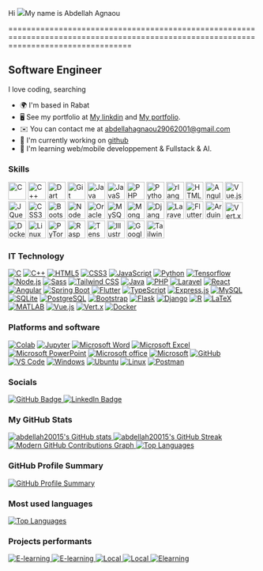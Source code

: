 Hi ![](https://user-images.githubusercontent.com/18350557/176309783-0785949b-9127-417c-8b55-ab5a4333674e.gif)My name is Abdellah Agnaou

=======================================================================================================================================

Software Engineer
-----------------

I love coding, searching

* 🌍  I'm based in Rabat
* 🖥️  See my portfolio at [My linkdin](http://www.linkedin.com/in/abdellah-agnaou-230884251) and [My portfolio](https://abdellah20015.github.io/portfolio/).
* ✉️  You can contact me at [abdellahagnaou29062001@gmail.com](mailto:abdellahagnaou29062001@gmail.com)
* 🚀  I'm currently working on [github](http://github.com/abdellah20015/)
* 🧠  I'm learning web/mobile developpement & Fullstack & AI.

### Skills

<p align="left">
<a href="https://docs.microsoft.com/en-us/cpp/?view=msvc-170" target="_blank" rel="noreferrer"><img src="https://raw.githubusercontent.com/danielcranney/readme-generator/main/public/icons/skills/c-colored.svg" width="36" height="36" alt="C" /></a>
<a href="https://docs.microsoft.com/en-us/cpp/?view=msvc-170" target="_blank" rel="noreferrer"><img src="https://raw.githubusercontent.com/danielcranney/readme-generator/main/public/icons/skills/cplusplus-colored.svg" width="36" height="36" alt="C++" /></a>
<a href="https://dart.dev/" target="_blank" rel="noreferrer"><img src="https://raw.githubusercontent.com/danielcranney/readme-generator/main/public/icons/skills/dart-colored.svg" width="36" height="36" alt="Dart" /></a>
<a href="https://git-scm.com/" target="_blank" rel="noreferrer"><img src="https://raw.githubusercontent.com/danielcranney/readme-generator/main/public/icons/skills/git-colored.svg" width="36" height="36" alt="Git" /></a>
<a href="https://www.oracle.com/java/" target="_blank" rel="noreferrer"><img src="https://raw.githubusercontent.com/danielcranney/readme-generator/main/public/icons/skills/java-colored.svg" width="36" height="36" alt="Java" /></a>
<a href="https://developer.mozilla.org/en-US/docs/Web/JavaScript" target="_blank" rel="noreferrer"><img src="https://raw.githubusercontent.com/danielcranney/readme-generator/main/public/icons/skills/javascript-colored.svg" width="36" height="36" alt="JavaScript" /></a>
<a href="https://www.php.net/" target="_blank" rel="noreferrer"><img src="https://raw.githubusercontent.com/danielcranney/readme-generator/main/public/icons/skills/php-colored.svg" width="36" height="36" alt="PHP" /></a>
<a href="https://www.python.org/" target="_blank" rel="noreferrer"><img src="https://raw.githubusercontent.com/danielcranney/readme-generator/main/public/icons/skills/python-colored.svg" width="36" height="36" alt="Python" /></a>
<a href="https://www.r-project.org/" target="_blank" rel="noreferrer"><img src="https://raw.githubusercontent.com/danielcranney/readme-generator/main/public/icons/skills/rlang-colored.svg" width="36" height="36" alt="rlang" /></a>
<a href="https://developer.mozilla.org/en-US/docs/Glossary/HTML5" target="_blank" rel="noreferrer"><img src="https://raw.githubusercontent.com/danielcranney/readme-generator/main/public/icons/skills/html5-colored.svg" width="36" height="36" alt="HTML5" /></a>
<a href="https://angular.io/" target="_blank" rel="noreferrer"><img src="https://raw.githubusercontent.com/danielcranney/readme-generator/main/public/icons/skills/angularjs-colored.svg" width="36" height="36" alt="Angular" /></a>
<a href="https://vuejs.org/" target="_blank" rel="noreferrer"><img src="https://raw.githubusercontent.com/danielcranney/readme-generator/main/public/icons/skills/vuejs-colored.svg" width="36" height="36" alt="Vue.js" /></a>
<a href="https://jquery.com/" target="_blank" rel="noreferrer"><img src="https://raw.githubusercontent.com/danielcranney/readme-generator/main/public/icons/skills/jquery-colored.svg" width="36" height="36" alt="JQuery" /></a>
<a href="https://www.w3.org/TR/CSS/#css" target="_blank" rel="noreferrer"><img src="https://raw.githubusercontent.com/danielcranney/readme-generator/main/public/icons/skills/css3-colored.svg" width="36" height="36" alt="CSS3" /></a>
<a href="https://getbootstrap.com/" target="_blank" rel="noreferrer"><img src="https://raw.githubusercontent.com/danielcranney/readme-generator/main/public/icons/skills/bootstrap-colored.svg" width="36" height="36" alt="Bootstrap" /></a>
<a href="https://nodejs.org/en/" target="_blank" rel="noreferrer"><img src="https://raw.githubusercontent.com/danielcranney/readme-generator/main/public/icons/skills/nodejs-colored.svg" width="36" height="36" alt="NodeJS" /></a>
<a href="https://www.oracle.com/uk/index.html" target="_blank" rel="noreferrer"><img src="https://raw.githubusercontent.com/danielcranney/readme-generator/main/public/icons/skills/oracle-colored.svg" width="36" height="36" alt="Oracle" /></a>
<a href="https://www.mysql.com/" target="_blank" rel="noreferrer"><img src="https://raw.githubusercontent.com/danielcranney/readme-generator/main/public/icons/skills/mysql-colored.svg" width="36" height="36" alt="MySQL" /></a>
<a href="https://www.mongodb.com/" target="_blank" rel="noreferrer"><img src="https://raw.githubusercontent.com/danielcranney/readme-generator/main/public/icons/skills/mongodb-colored.svg" width="36" height="36" alt="MongoDB" /></a>
<a href="https://www.djangoproject.com/" target="_blank" rel="noreferrer"><img src="https://raw.githubusercontent.com/danielcranney/readme-generator/main/public/icons/skills/django-colored.svg" width="36" height="36" alt="Django" /></a>
<a href="https://laravel.com/" target="_blank" rel="noreferrer"><img src="https://raw.githubusercontent.com/danielcranney/readme-generator/main/public/icons/skills/laravel-colored.svg" width="36" height="36" alt="Laravel" /></a>
<a href="https://flutter.dev/" target="_blank" rel="noreferrer"><img src="https://raw.githubusercontent.com/danielcranney/readme-generator/main/public/icons/skills/flutter-colored.svg" width="36" height="36" alt="Flutter" /></a>
<a href="https://store.arduino.cc/" target="_blank" rel="noreferrer"><img src="https://raw.githubusercontent.com/danielcranney/readme-generator/main/public/icons/skills/arduino-colored.svg" width="36" height="36" alt="Arduino" /></a>
<a href="https://vertx.io/" target="_blank" rel="noreferrer"><img src="https://img.shields.io/badge/Vert.x-4B8BBE?style=for-the-badge&logo=eclipse&logoColor=white" width="36" height="34" alt="Vert.x" /></a>
<a href="https://www.docker.com/" target="_blank" rel="noreferrer"><img src="https://raw.githubusercontent.com/danielcranney/readme-generator/main/public/icons/skills/docker-colored.svg" width="36" height="36" alt="Docker" /></a>
<a href="https://www.linux.org" target="_blank" rel="noreferrer"><img src="https://raw.githubusercontent.com/danielcranney/readme-generator/main/public/icons/skills/linux-colored.svg" width="36" height="36" alt="Linux" /></a>
<a href="https://pytorch.org/" target="_blank" rel="noreferrer"><img src="https://raw.githubusercontent.com/danielcranney/readme-generator/main/public/icons/skills/pytorch-colored.svg" width="36" height="36" alt="PyTorch" /></a>
<a href="https://www.raspberrypi.org/" target="_blank" rel="noreferrer"><img src="https://raw.githubusercontent.com/danielcranney/readme-generator/main/public/icons/skills/raspberrypi-colored.svg" width="36" height="36" alt="Raspberry Pi" /></a>
<a href="https://www.tensorflow.org/" target="_blank" rel="noreferrer"><img src="https://raw.githubusercontent.com/danielcranney/readme-generator/main/public/icons/skills/tensorflow-colored.svg" width="36" height="36" alt="TensorFlow" /></a>
<a href="https://www.adobe.com/uk/products/illustrator.html" target="_blank" rel="noreferrer"><img src="https://raw.githubusercontent.com/danielcranney/readme-generator/main/public/icons/skills/illustrator-colored.svg" width="36" height="36" alt="Illustrator" /></a>
<a href="https://cloud.google.com/" target="_blank" rel="noreferrer"><img src="https://raw.githubusercontent.com/danielcranney/readme-generator/main/public/icons/skills/googlecloud-colored.svg" width="36" height="36" alt="Google Cloud" /></a>
<a href="https://tailwindcss.com/" target="_blank" rel="noreferrer"><img src="https://raw.githubusercontent.com/danielcranney/readme-generator/main/public/icons/skills/tailwindcss-colored.svg" width="36" height="36" alt="Tailwind CSS" /></a>
</a>
</p>



### IT Technology
[![C](https://img.shields.io/badge/C-00599C?style=for-the-badge&logo=c&logoColor=white)](https://en.cppreference.com/w/c/language)
[![C++](https://img.shields.io/badge/C++-00599C?style=for-the-badge&logo=c%2B%2B&logoColor=white)](https://www.cplusplus.com/)
[![HTML5](https://img.shields.io/badge/HTML5-E34F26?style=for-the-badge&logo=html5&logoColor=white)](https://developer.mozilla.org/en-US/docs/Web/HTML)
[![CSS3](https://img.shields.io/badge/CSS3-1572B6?style=for-the-badge&logo=css3&logoColor=white)](https://developer.mozilla.org/en-US/docs/Web/CSS)
[![JavaScript](https://img.shields.io/badge/JavaScript-F7DF1E?style=for-the-badge&logo=javascript&logoColor=black)](https://developer.mozilla.org/en-US/docs/Web/JavaScript)
[![Python](https://img.shields.io/badge/Python-3776AB?style=for-the-badge&logo=python&logoColor=white)](https://www.python.org/)
[![Tensorflow](https://img.shields.io/badge/TensorFlow-FF6F00?style=for-the-badge&logo=tensorflow&logoColor=white)](https://www.tensorflow.org/)
[![Node.js](https://img.shields.io/badge/Node.js-43853D?style=for-the-badge&logo=node.js&logoColor=white)](https://nodejs.org/)
[![Sass](https://img.shields.io/badge/Sass-CC6699?style=for-the-badge&logo=sass&logoColor=white)](https://sass-lang.com/)
[![Tailwind CSS](https://img.shields.io/badge/Tailwind_CSS-38B2AC?style=for-the-badge&logo=tailwind-css&logoColor=white)](https://tailwindcss.com/)
[![Java](https://img.shields.io/badge/Java-ED8B00?style=for-the-badge&logo=openjdk&logoColor=white)](https://www.java.com/)
[![PHP](https://img.shields.io/badge/PHP-777BB4?style=for-the-badge&logo=php&logoColor=white)](https://www.php.net/)
[![Laravel](https://img.shields.io/badge/Laravel-FF2D20?style=for-the-badge&logo=laravel&logoColor=white)](https://laravel.com/)
[![React](https://img.shields.io/badge/React-20232A?style=for-the-badge&logo=react&logoColor=61DAFB)](https://reactjs.org/)
[![Angular](https://img.shields.io/badge/Angular-DD0031?style=for-the-badge&logo=angular&logoColor=white)](https://angular.io/)
[![Spring Boot](https://img.shields.io/badge/Spring_Boot-6DB33F?style=for-the-badge&logo=spring&logoColor=white)](https://spring.io/projects/spring-boot)
[![Flutter](https://img.shields.io/badge/Flutter-02569B?style=for-the-badge&logo=flutter&logoColor=white)](https://flutter.dev/)
[![TypeScript](https://img.shields.io/badge/TypeScript-007ACC?style=for-the-badge&logo=typescript&logoColor=white)](https://www.typescriptlang.org/)
[![Express.js](https://img.shields.io/badge/Express.js-404D59?style=for-the-badge)](https://expressjs.com/)
[![MySQL](https://img.shields.io/badge/MySQL-00000F?style=for-the-badge&logo=mysql&logoColor=white)](https://www.mysql.com/)
[![SQLite](https://img.shields.io/badge/SQLite-003B57?style=for-the-badge&logo=sqlite&logoColor=white)](https://www.sqlite.org/)
[![PostgreSQL](https://img.shields.io/badge/PostgreSQL-316192?style=for-the-badge&logo=postgresql&logoColor=white)](https://www.postgresql.org/)
[![Bootstrap](https://img.shields.io/badge/Bootstrap-563D7C?style=for-the-badge&logo=bootstrap&logoColor=white)](https://getbootstrap.com/)
[![Flask](https://img.shields.io/badge/Flask-000000?style=for-the-badge&logo=flask&logoColor=white)](https://flask.palletsprojects.com/)
[![Django](https://img.shields.io/badge/Django-092E20?style=for-the-badge&logo=django&logoColor=white)](https://www.djangoproject.com/)
[![R](https://img.shields.io/badge/R-276DC3?style=for-the-badge&logo=r&logoColor=white)](https://www.r-project.org/)
[![LaTeX](https://img.shields.io/badge/LaTeX-47A141?style=for-the-badge&logo=LaTeX&logoColor=white)](https://www.latex-project.org/)
[![MATLAB](https://img.shields.io/badge/MATLAB-0076A8?style=for-the-badge&logo=mathworks&logoColor=white)](https://www.mathworks.com/products/matlab.html)
[![Vue.js](https://img.shields.io/badge/Vue.js-4FC08D?style=for-the-badge&logo=vue.js&logoColor=white)](https://vuejs.org/)
[![Vert.x](https://img.shields.io/badge/Vert.x-4B8BBE?style=for-the-badge&logo=eclipse&logoColor=white)](https://vertx.io/)
[![Docker](https://img.shields.io/badge/Docker-2496ED?style=for-the-badge&logo=docker&logoColor=white)](https://www.docker.com/)



### Platforms and software

[![Colab](https://img.shields.io/badge/Colab-F9AB00?style=for-the-badge&logo=googlecolab&color=525252)](https://colab.com/)
[![Jupyter](https://img.shields.io/badge/Made%20with-Jupyter-orange?style=for-the-badge&logo=Jupyter)](https://jupyter.com/)
[![Microsoft Word](https://img.shields.io/badge/Microsoft_Word-2B579A?style=for-the-badge&logo=microsoft-word&logoColor=white)](https://www.microsoft.com/en-us/microsoft-365/word)
[![Microsoft Excel](https://img.shields.io/badge/Microsoft_Excel-217346?style=for-the-badge&logo=microsoft-excel&logoColor=white)](https://www.microsoft.com/en-us/microsoft-365/excel)
[![Microsoft PowerPoint](https://img.shields.io/badge/Microsoft_PowerPoint-B7472A?style=for-the-badge&logo=microsoft-powerpoint&logoColor=white)](https://www.microsoft.com/en-us/microsoft-365/powerpoint)
[![Microsoft office](https://img.shields.io/badge/Microsoft_Office-D83B01?style=for-the-badge&logo=microsoft-office&logoColor=white)](https://www.microsoftoffice.com)
[![Microsoft](https://img.shields.io/badge/Microsoft-666666?style=for-the-badge&logo=microsoft&logoColor=white)](https://www.microsoft.com)
[![GitHub](https://img.shields.io/badge/GitHub-100000?style=for-the-badge&logo=github&logoColor=white)](https://github.com/)
[![VS Code](https://img.shields.io/badge/Visual_Studio_Code-0078D4?style=for-the-badge&logo=visual%20studio%20code&logoColor=white)](https://code.visualstudio.com/)
[![Windows](https://img.shields.io/badge/Windows-0078D6?style=for-the-badge&logo=windows&logoColor=white)](https://windows.com/)
[![Ubuntu](https://img.shields.io/badge/Ubuntu-E95420?style=for-the-badge&logo=ubuntu&logoColor=white)](https://ubuntu.com/)
[![Linux](https://img.shields.io/badge/Linux-FCC624?style=for-the-badge&logo=linux&logoColor=black)](https://linux.com/)
[![Postman](https://img.shields.io/badge/Postman-FF6C37?style=for-the-badge&logo=postman&logoColor=white)](https://www.postman.com/)



### Socials

<p align="left"> 
  <a href="https://www.github.com/abdellah20015" target="_blank" rel="noreferrer"> 
    <img src="https://img.shields.io/badge/github-000000?style=for-the-badge&logo=github&logoColor=white" alt="GitHub Badge" />
  </a> 
  <a href="https://www.linkedin.com/in/abdellah-agnaou-230884251" target="_blank" rel="noreferrer"> 
    <img src="https://img.shields.io/badge/linkedin-0A66C2?style=for-the-badge&logo=linkedin&logoColor=white" alt="LinkedIn Badge" />
  </a>
</p>




### My GitHub Stats

<a href="http://www.github.com/abdellah20015">
  <img src="https://github-readme-stats.vercel.app/api?username=abdellah20015&show_icons=true&count_private=true&title_color=ef4444&text_color=0f172a&icon_color=000000&bg_color=ffffff&hide_border=true" alt="abdellah20015's GitHub stats" />
</a>

<a href="http://www.github.com/abdellah20015">
  <img src="https://github-readme-streak-stats.herokuapp.com/?user=abdellah20015&stroke=0f172a&background=ffffff&ring=ef4444&fire=ef4444&currStreakNum=0f172a&currStreakLabel=ef4444&sideNums=0f172a&sideLabels=0f172a&dates=0f172a&hide_border=true" alt="abdellah20015's GitHub Streak" />
</a>

<a href="http://www.github.com/abdellah20015">
  <img src="https://github-readme-activity-graph.vercel.app/graph?username=abdellah20015&bg_color=ffffff&color=0f172a&line=ef4444&point=ef4444&area=true&hide_border=true&radius=8&custom_title=Modern%20GitHub%20Contributions%20Graph" alt="Modern GitHub Contributions Graph" />
</a>

<a href="http://www.github.com/abdellah20015">
  <img src="https://github-readme-stats.vercel.app/api/top-langs/?username=abdellah20015&langs_count=10&title_color=ef4444&text_color=0f172a&icon_color=000000&bg_color=ffffff&hide_border=true&locale=en&custom_title=Top%20Languages" alt="Top Languages" />
</a>


### GitHub Profile Summary

<a href="https://github.com/abdellah20015">
  <img src="https://github-profile-summary-cards.vercel.app/api/cards/profile-details?username=abdellah20015&theme=default" alt="GitHub Profile Summary" />
</a>


### Most used languages

<a href="https://github.com/abdellah20015">
  <img src="https://github-readme-stats.vercel.app/api/top-langs/?username=abdellah20015&layout=compact&theme=default" alt="Top Languages" />
</a>




### Projects performants

<a href="https://github.com/abdellah20015">
  <img src="https://github-readme-stats.vercel.app/api/pin/?username=abdellah20015&repo=elearning_springboot&theme=dark&hide_border=true" alt="E-learning" />
  <img src="https://github-readme-stats.vercel.app/api/pin/?username=abdellah20015&repo=elearning_angular&theme=dark&hide_border=true" alt="E-learning" />
</a>
<a href="https://github.com/abdellah20015">
  <img src="https://github-readme-stats.vercel.app/api/pin/?username=abdellah20015&repo=local_springboot&theme=dark&hide_border=true" alt="Local" />
  <img src="https://github-readme-stats.vercel.app/api/pin/?username=abdellah20015&repo=local_angular&theme=dark&hide_border=true" alt="Local" />
</a>
<a href="https://github.com/abdellah20015">
  <img src="https://github-readme-stats.vercel.app/api/pin/?username=abdellah20015&repo=E-learning&theme=dark&hide_border=true" alt="Elearning" />
</a>

